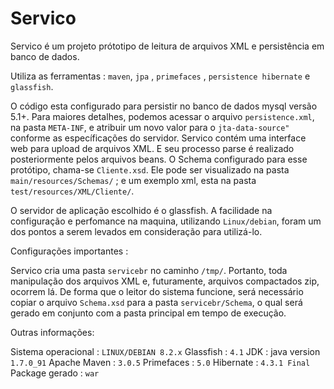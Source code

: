 # Servico

Servico é um projeto prótotipo de leitura de arquivos XML e persistência em banco de dados. 

Utiliza as ferramentas : `maven`, `jpa` , `primefaces` , `persistence hibernate` e `glassfish`. 


  O código esta configurado para persistir no banco de dados mysql versão 5.1+. Para maiores detalhes, podemos acessar o arquivo `persistence.xml`, na pasta `META-INF`, e atribuir um novo valor para o `jta-data-source"` conforme as específicações do servidor.
  Servico contém uma interface web para upload de arquivos XML. E seu processo parse é realizado posteriormente pelos arquivos beans. 
  O Schema configurado para esse protótipo, chama-se `Cliente.xsd`. Ele pode ser visualizado na pasta `main/resources/Schemas/` ; e um exemplo xml, esta na pasta `test/resources/XML/Cliente/`.
  
  O servidor de aplicação escolhido é o glassfish. A facilidade na configuração e perfomance na maquina, utilizando `Linux/debian`, foram um dos pontos a serem levados em consideração para utilizá-lo.
  
  
  Configurações importantes : 
  
  Servico cria uma pasta `servicebr` no caminho `/tmp/`. Portanto, toda manipulação dos arquivos XML e, futuramente, arquivos compactados zip, ocorrem lá. De forma que o leitor do sistema funcione, será necessário copiar o arquivo `Schema.xsd` para a pasta `servicebr/Schema`, o qual será gerado em conjunto com a pasta principal em tempo de execução.
  
  
  Outras informações:
  
  Sistema operacional : `LINUX/DEBIAN 8.2.x`
  Glassfish           : `4.1`
  JDK                 : java version `1.7.0_91`
  Apache Maven        : `3.0.5`
  Primefaces          : `5.0`
  Hibernate           : `4.3.1 Final`
  Package gerado      : `war`
